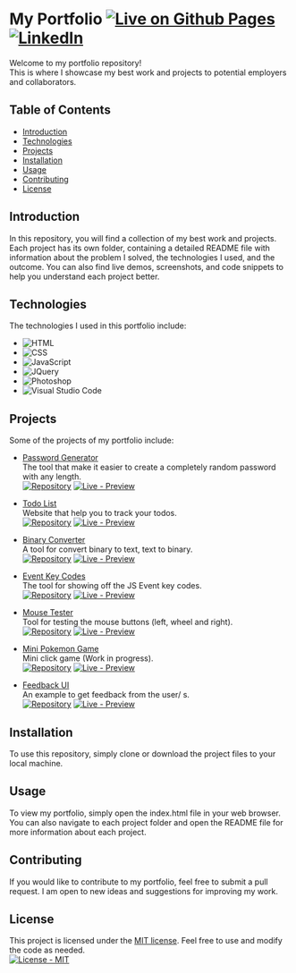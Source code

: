 # My Portfolio [![Live on Github Pages](https://img.shields.io/badge/Live_on_Github_Pages-1e1e1e?logo=GitHub&logoColor=white)](https://nihilnia.github.io/Portfolio) [![LinkedIn](https://img.shields.io/badge/LinkedIn-1e1e1e?logo=LinkedIn&logoColor=blue)](https://www.linkedin.com/in/okantopal)
Welcome to my portfolio repository!<br/>This is where I showcase my best work and projects to potential employers and collaborators. 

## Table of Contents

- [Introduction](#introduction)
- [Technologies](#technologies)
- [Projects](#projects)
- [Installation](#installation)
- [Usage](#usage)
- [Contributing](#contributing)
- [License](#license)

## Introduction

In this repository, you will find a collection of my best work and projects. Each project has its own folder, containing a detailed README file with information about the problem I solved, the technologies I used, and the outcome. You can also find live demos, screenshots, and code snippets to help you understand each project better. 

## Technologies

The technologies I used in this portfolio include:

- ![HTML](https://img.shields.io/badge/HTML-1e1e1e?logo=HTML5&logoColor=FFAA33)
- ![CSS](https://img.shields.io/badge/CSS-1e1e1e?logo=CSS3&logoColor=blue)
- ![JavaScript](https://img.shields.io/badge/JavaScript-1e1e1e?logo=JavaScript&logoColor=yellow)
- ![JQuery](https://img.shields.io/badge/JQuery-1f1f1f?logo=jQuery&logoColor=blue)
- ![Photoshop](https://img.shields.io/badge/Photoshop-1e1e1e?logo=Adobe+Photoshop&logoColor=blue)
- ![Visual Studio Code](https://img.shields.io/badge/Visual_Studio_Code-1e1e1e?logo=Visual+Studio+Code&logoColor=blue)

## Projects
Some of the projects of my portfolio include:

- [Password Generator](https://github.com/Nihilnia/PasswordGenerator)<br/>
The tool that make it easier to create a completely random password with any length.<br/>
[![Repository](https://img.shields.io/badge/Repository-1f1f1f?logo=Github)](https://github.com/Nihilnia/PasswordGenerator)  [![Live - Preview](https://img.shields.io/badge/Live-Preview-2ea44f)](https://nihilnia.github.io/PasswordGenerator)<br/>

- [Todo List](https://github.com/Nihilnia/TodoList)<br/>
Website that help you to track your todos.<br/>
[![Repository](https://img.shields.io/badge/Repository-1f1f1f?logo=Github)](https://github.com/Nihilnia/TodoList)  [![Live - Preview](https://img.shields.io/badge/Live-Preview-2ea44f)](https:/nihilnia.github.io/TodoList)<br/>

- [Binary Converter](https://github.com/Nihilnia/BinaryConverter)<br/>
A tool for convert binary to text, text to binary.<br/>
[![Repository](https://img.shields.io/badge/Repository-1f1f1f?logo=Github)](https://github.com/Nihilnia/BinaryConverter)  [![Live - Preview](https://img.shields.io/badge/Live-Preview-2ea44f)](https://nihilnia.github.io/BinaryConverter)<br/>

- [Event Key Codes](https://github.com/Nihilnia/EventKeyCodes)<br/>
The tool for showing off the JS Event key codes.<br/>
[![Repository](https://img.shields.io/badge/Repository-1f1f1f?logo=Github)](https://github.com/Nihilnia/EventKeyCodes)  [![Live - Preview](https://img.shields.io/badge/Live-Preview-2ea44f)](https://nihilnia.github.io/EventKeyCodes)<br/>

- [Mouse Tester](https://github.com/Nihilnia/MouseTester)<br/>
Tool for testing the mouse buttons (left, wheel and right).<br/>
[![Repository](https://img.shields.io/badge/Repository-1f1f1f?logo=Github)](https://github.com/Nihilnia/MouseTester)  [![Live - Preview](https://img.shields.io/badge/Live-Preview-2ea44f)](https://nihilnia.github.io/MouseTester)<br/>

- [Mini Pokemon Game](https://github.com/Nihilnia/MiniPokemonGame)<br/>
Mini click game (Work in progress).<br/>
[![Repository](https://img.shields.io/badge/Repository-1f1f1f?logo=Github)](https://github.com/Nihilnia/MiniPokemonGame)  [![Live - Preview](https://img.shields.io/badge/Live-Preview-2ea44f)](https://nihilnia.github.io/MiniPokemonGame)<br/>

- [Feedback UI](https://github.com/Nihilnia/FeedbackUIDesign)<br/>
An example to get feedback from the user/ s.<br/>
[![Repository](https://img.shields.io/badge/Repository-1f1f1f?logo=Github)](https://github.com/Nihilnia/FeedbackUIDesign)  [![Live - Preview](https://img.shields.io/badge/Live-Preview-2ea44f)](https://nihilnia.github.io/FeedbackUIDesign)<br/>

## Installation

To use this repository, simply clone or download the project files to your local machine. 


## Usage

To view my portfolio, simply open the index.html file in your web browser. You can also navigate to each project folder and open the README file for more information about each project.

## Contributing

If you would like to contribute to my portfolio, feel free to submit a pull request. I am open to new ideas and suggestions for improving my work. 

## License
This project is licensed under the [MIT license](https://opensource.org/licenses/MIT). Feel free to use and modify the code as needed.<br/>
[![License - MIT](https://img.shields.io/badge/License-MIT-8CB904)](https://choosealicense.com/licenses/mit/)
